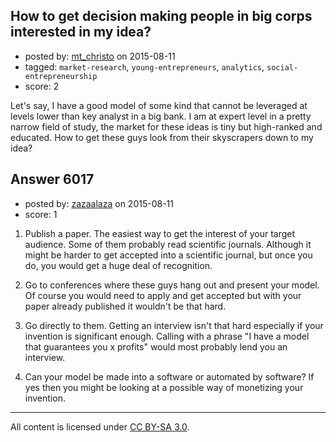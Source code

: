 ## How to get decision making people in big corps interested in my idea?

- posted by: [mt_christo](https://stackexchange.com/users/2962264/mt-christo) on 2015-08-11
- tagged: `market-research`, `young-entrepreneurs`, `analytics`, `social-entrepreneurship`
- score: 2

Let's say, I have a good model of some kind that cannot be leveraged at levels lower than key analyst in a big bank. I am at expert level in a pretty narrow field of study, the market for these ideas is tiny but high-ranked and educated. How to get these guys look from their skyscrapers down to my idea?


## Answer 6017

- posted by: [zazaalaza](https://stackexchange.com/users/4672194/zazaalaza) on 2015-08-11
- score: 1

 1. Publish a paper. The easiest way to get the interest of your target audience. Some of them probably read scientific journals. Although it might be harder to get accepted into a scientific journal, but once you do, you would get a huge deal of recognition.

 2. Go to conferences where these guys hang out and present your model. Of course you would need to apply and get accepted but with your paper already published it wouldn't be that hard.

 3. Go directly to them. Getting an interview isn't that hard especially if your invention is significant enough. Calling with a phrase "I have a model that guarantees you x profits" would most probably lend you an interview.

 4. Can your model be made into a software or automated by software? If yes then you might be looking at a possible way of monetizing your invention.



---

All content is licensed under [CC BY-SA 3.0](https://creativecommons.org/licenses/by-sa/3.0/).
